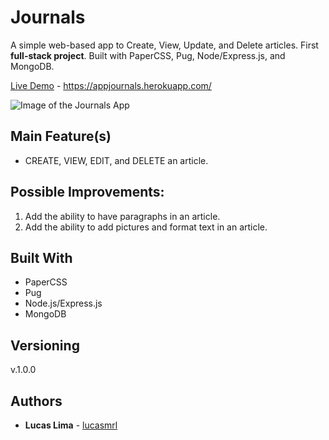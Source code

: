 # Journals

A simple web-based app to Create, View, Update, and Delete articles. First **full-stack project**. Built with PaperCSS, Pug, Node/Express.js, and MongoDB.

[Live Demo](https://appjournals.herokuapp.com/) - https://appjournals.herokuapp.com/

![Image of the Journals App](https://github.com/lucasmrl/journals/blob/master/journals_screen.png?raw=true)

## Main Feature(s)

* CREATE, VIEW, EDIT, and DELETE an article.

## Possible Improvements:

1. Add the ability to have paragraphs in an article.
2. Add the ability to add pictures and format text in an article.

## Built With

* PaperCSS
* Pug
* Node.js/Express.js
* MongoDB

## Versioning

v.1.0.0

## Authors

* **Lucas Lima** - [lucasmrl](https://github.com/lucasmrl)
